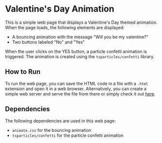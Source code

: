 # Valentine's Day Animation

This is a simple web page that displays a Valentine's Day themed animation. When the page loads, the following elements are displayed:

- A bouncing animation with the message "Will you be my valentine?"
- Two buttons labeled "No" and "Yes"

When the user clicks on the YES button, a particle confetti animation is triggered. The animation is created using the `tsparticles/confetti` library.

## How to Run

To run the web page, you can save the HTML code in a file with a `.html` extension and open it in a web browser. Alternatively, you can create a simple web server and serve the file from there or simply check it out [here](https://wybmv-six.vercel.app/).

## Dependencies

The following dependencies are used in this web page:

- `animate.css` for the bouncing animation
- `tsparticles/confetti` for the particle confetti animation
